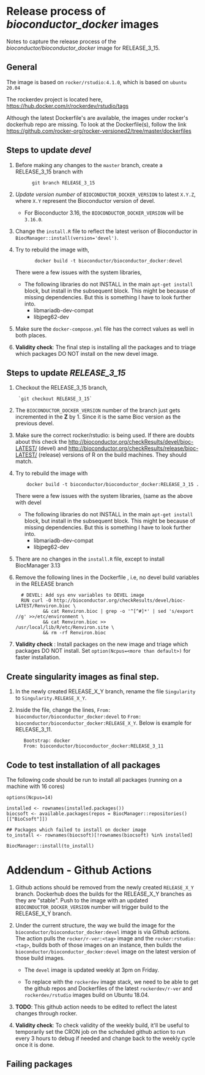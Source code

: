 # Release process of _bioconductor_docker_ images

Notes to capture the release process of the
_bioconductor/bioconductor_docker_ image for RELEASE_3_15.

## General

The image is based on `rocker/rstudio:4.1.0`, which is based on
`ubuntu 20.04`

The rockerdev project is located here,
https://hub.docker.com/r/rockerdev/rstudio/tags

Although the latest Dockerfile's are available, the images under
rocker's dockerhub repo are missing. To look at the Dockerfile(s),
follow the link
https://github.com/rocker-org/rocker-versioned2/tree/master/dockerfiles

## Steps to update *devel*

1. Before making any changes to the `master` branch, create a
   RELEASE_3_15 branch with

			 git branch RELEASE_3_15

1. *Update version number* of `BIOCONDUCTOR_DOCKER_VERSION` to latest
   `X.Y.Z`, where `X.Y` represent the Bioconductor version of devel.

	 - For Bioconductor 3.16, the `BIOCONDUCTOR_DOCKER_VERSION` will
       be `3.16.0`.

1. Change the `install.R` file to reflect the latest verison of
   Bioconductor in `BiocManager::install(version='devel')`.

1. Try to rebuild the image with,

			  docker build -t bioconductor/bioconductor_docker:devel

	 There were a few issues with the system libraries,

	- The following libraries do not INSTALL in the main `apt-get
      install` block, but install in the subsequent block. This might
      be because of missing dependencies. But this is something I have
      to look further into.
		 - libmariadb-dev-compat
		 - libjpeg62-dev

1. Make sure the `docker-compose.yml` file has the correct values as well in both places.

2.  **Validity check**: The final step is installing all the packages
    and to triage which packages DO NOT install on the new devel
    image.

## Steps to update *RELEASE_3_15*

1. Checkout the RELEASE_3_15 branch, 

		`git checkout RELEASE_3_15`

1. The `BIOCONDUCTOR_DOCKER_VERSION` number of the branch just gets
   incremented in the **Z** by 1. Since it is the same Bioc version as
   the previous devel.
   
1. Make sure the correct rocker/rstudio:<version> is being used. If
   there are doubts about this check the
   http://bioconductor.org/checkResults/devel/bioc-LATEST/ (devel) and
   http://bioconductor.org/checkResults/release/bioc-LATEST/ (release)
   versions of R on the build machines. They should match.

1. Try to rebuild the image with

		   docker build -t bioconductor/bioconductor_docker:RELEASE_3_15 .

	 There were a few issues with the system libraries, (same as the
     above with devel

	- The following libraries do not INSTALL in the main `apt-get
      install` block, but install in the subsequent block. This might
      be because of missing dependencies. But this is something I have
      to look further into.
		 - libmariadb-dev-compat
		 - libjpeg62-dev

1. There are no changes in the `install.R` file, except to install
   BiocManager 3.13

1. Remove the following lines in the Dockerfile , i.e, no devel build
   variables in the RELEASE branch

		 # DEVEL: Add sys env variables to DEVEL image
		 RUN curl -O http://bioconductor.org/checkResults/devel/bioc-LATEST/Renviron.bioc \
				 && cat Renviron.bioc | grep -o '^[^#]*' | sed 's/export //g' >>/etc/environment \
				 && cat Renviron.bioc >> /usr/local/lib/R/etc/Renviron.site \
				 && rm -rf Renviron.bioc

1. **Validity check** : Install packages on the new image and triage
   which packages DO NOT install. Set `option(Ncpus=<more than
   default>)` for faster installation.

## Create singularity images as final step.

1. In the newly created RELEASE_X_Y branch, rename the file
   `Singularity` to `Singularity.RELEASE_X_Y`.

1. Inside the file, change the lines, `From:
   bioconductor/bioconductor_docker:devel` to `From:
   bioconductor/bioconductor_docker:RELEASE_X_Y`. Below is example for
   RELEASE_3_11.

		  Bootstrap: docker
		  From: bioconductor/bioconductor_docker:RELEASE_3_11

## Code to test installation of all packages

The following code should be run to install all packages (running on a
machine with 16 cores)

```
options(Ncpus=14)

installed <- rownames(installed.packages())
biocsoft <- available.packages(repos = BiocManager::repositories()[["BioCsoft"]])

## Packages which failed to install on docker image
to_install <- rownames(biocsoft)[!rownames(biocsoft) %in% installed]

BiocManager::install(to_install)
```

# Addendum - Github Actions

1. Github actions should be removed from the newly created
   `RELEASE_X_Y` branch. Dockerhub does the builds for the RELEASE_X_Y
   branches as they are "stable". Push to the image with an updated
   `BIOCONDUCTOR_DOCKER_VERSION` number will trigger build to the
   RELEASE_X_Y branch.

2. Under the current structure, the way we build the image for the
   `bioconductor/bioconductor_docker:devel` image is via Github
   actions. The action pulls the `rocker/r-ver:<tag>` image and the
   `rocker:rstudio:<tag>`, builds both of those images on an instance,
   then builds the `bioconductor/bioconductor_docker:devel` image on
   the latest version of those build images.

	 - The `devel` image is updated weekly at 3pm on Friday.

	 - To replace with the `rockerdev` image stack, we need to be able
       to get the github repos and Dockerfiles of the latest
       `rockerdev/r-ver` and `rockerdev/rstudio` images build on
       Ubuntu 18.04.

3. **TODO**: This github action needs to be edited to reflect the
   latest changes through rocker.

4. **Validity check**: To check validity of the weekly build, it'll be
   useful to temporarily set the CRON job on the scheduled github
   action to run every 3 hours to debug if needed and change back to
   the weekly cycle once it is done.

## Failing packages


